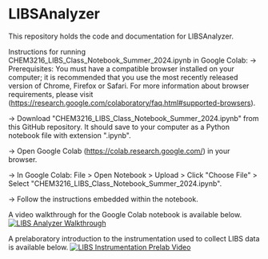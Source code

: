 # LIBSAnalyzer
This repository holds the code and documentation for LIBSAnalyzer.

Instructions for running CHEM3216_LIBS_Class_Notebook_Summer_2024.ipynb in Google Colab:
→ Prerequisites: You must have a compatible browser installed on your computer; it is recommended that you use the most recently released version of Chrome, Firefox or Safari. For more information about browser requirements, please visit (https://research.google.com/colaboratory/faq.html#supported-browsers).

→ Download "CHEM3216_LIBS_Class_Notebook_Summer_2024.ipynb" from this GitHub repository. It should save to your computer as a Python notebook file with extension ".ipynb".

→ Open Google Colab (https://colab.research.google.com/) in your browser.

→ In Google Colab: File > Open Notebook > Upload > Click "Choose File" > Select "CHEM3216_LIBS_Class_Notebook_Summer_2024.ipynb".

→ Follow the instructions embedded within the notebook.

A video walkthrough for the Google Colab notebook is available below.
[![LIBS Analyzer Walkthrough](https://img.youtube.com/vi/YOUTUBE_VIDEO_ID_HERE/0.jpg)](https://www.youtube.com/watch?v=F19UQA3sVCE)

A prelaboratory introduction to the instrumentation used to collect LIBS data is available below.
[![LIBS Instrumentation Prelab Video](https://img.youtube.com/vi/YOUTUBE_VIDEO_ID_HERE/0.jpg)](https://www.youtube.com/watch?v=0pwOXegX4Fo)
